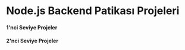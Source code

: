# Node.js Backend Patikası Projeleri

#### 1'nci Seviye Projeler ####

#### 2'nci Seviye Projeler ####
